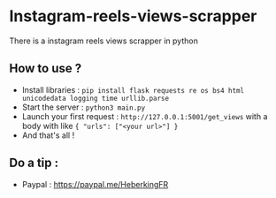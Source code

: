 # Instagram-reels-views-scrapper
There is a instagram reels views scrapper in python


## How to use ?
- Install libraries : `pip install flask requests re os bs4 html unicodedata logging time urllib.parse`
- Start the server : `python3 main.py`
- Launch your first request : `http://127.0.0.1:5001/get_views` with a body with like `{ "urls": ["<your url>"] }`
- And that's all !

## Do a tip : 
- Paypal : https://paypal.me/HeberkingFR
